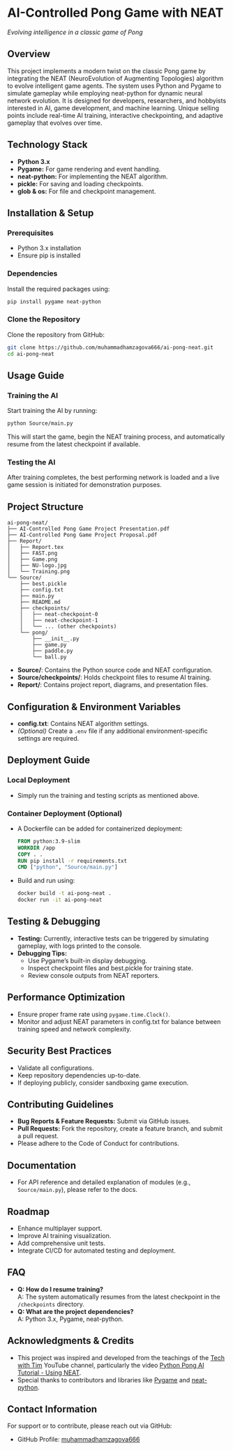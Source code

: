 # AI-Controlled Pong Game with NEAT
*Evolving intelligence in a classic game of Pong*

## Overview
This project implements a modern twist on the classic Pong game by integrating the NEAT (NeuroEvolution of Augmenting Topologies) algorithm to evolve intelligent game agents. The system uses Python and Pygame to simulate gameplay while employing neat-python for dynamic neural network evolution. It is designed for developers, researchers, and hobbyists interested in AI, game development, and machine learning. Unique selling points include real-time AI training, interactive checkpointing, and adaptive gameplay that evolves over time.

## Technology Stack
- **Python 3.x**
- **Pygame:** For game rendering and event handling.
- **neat-python:** For implementing the NEAT algorithm.
- **pickle:** For saving and loading checkpoints.
- **glob & os:** For file and checkpoint management.

## Installation & Setup
### Prerequisites
- Python 3.x installation
- Ensure pip is installed

### Dependencies
Install the required packages using:
```bash
pip install pygame neat-python
```

### Clone the Repository
Clone the repository from GitHub:
```bash
git clone https://github.com/muhammadhamzagova666/ai-pong-neat.git
cd ai-pong-neat
```

## Usage Guide
### Training the AI
Start training the AI by running:
```bash
python Source/main.py
```
This will start the game, begin the NEAT training process, and automatically resume from the latest checkpoint if available.

### Testing the AI
After training completes, the best performing network is loaded and a live game session is initiated for demonstration purposes.

## Project Structure
```
ai-pong-neat/
├── AI-Controlled Pong Game Project Presentation.pdf
├── AI-Controlled Pong Game Project Proposal.pdf
├── Report/
│   ├── Report.tex
│   ├── FAST.png
│   ├── Game.png
│   ├── NU-logo.jpg
│   └── Training.png
└── Source/
    ├── best.pickle
    ├── config.txt
    ├── main.py
    ├── README.md
    ├── checkpoints/
    │   ├── neat-checkpoint-0
    │   ├── neat-checkpoint-1
    │   └── ... (other checkpoints)
    └── pong/
        ├── __init__.py
        ├── game.py
        ├── paddle.py
        └── ball.py
```
- **Source/**: Contains the Python source code and NEAT configuration.
- **Source/checkpoints/**: Holds checkpoint files to resume AI training.
- **Report/**: Contains project report, diagrams, and presentation files.

## Configuration & Environment Variables
- **config.txt**: Contains NEAT algorithm settings.
- *(Optional)* Create a `.env` file if any additional environment-specific settings are required.

## Deployment Guide
### Local Deployment
- Simply run the training and testing scripts as mentioned above.
  
### Container Deployment (Optional)
- A Dockerfile can be added for containerized deployment:
  ```dockerfile
  FROM python:3.9-slim
  WORKDIR /app
  COPY . .
  RUN pip install -r requirements.txt
  CMD ["python", "Source/main.py"]
  ```
  
- Build and run using:
  ```bash
  docker build -t ai-pong-neat .
  docker run -it ai-pong-neat
  ```

## Testing & Debugging
- **Testing:** Currently, interactive tests can be triggered by simulating gameplay, with logs printed to the console.
- **Debugging Tips:** 
  - Use Pygame’s built-in display debugging.
  - Inspect checkpoint files and best.pickle for training state.
  - Review console outputs from NEAT reporters.

## Performance Optimization
- Ensure proper frame rate using `pygame.time.Clock()`.
- Monitor and adjust NEAT parameters in config.txt for balance between training speed and network complexity.

## Security Best Practices
- Validate all configurations.
- Keep repository dependencies up-to-date.
- If deploying publicly, consider sandboxing game execution.

## Contributing Guidelines
- **Bug Reports & Feature Requests:** Submit via GitHub issues.
- **Pull Requests:** Fork the repository, create a feature branch, and submit a pull request.
- Please adhere to the Code of Conduct for contributions.

## Documentation
- For API reference and detailed explanation of modules (e.g., `Source/main.py`), please refer to the docs.

## Roadmap
- Enhance multiplayer support.
- Improve AI training visualization.
- Add comprehensive unit tests.
- Integrate CI/CD for automated testing and deployment.

## FAQ
- **Q: How do I resume training?**  
  A: The system automatically resumes from the latest checkpoint in the `/checkpoints` directory.
- **Q: What are the project dependencies?**  
  A: Python 3.x, Pygame, neat-python.

## Acknowledgments & Credits
- This project was inspired and developed from the teachings of the [Tech with Tim](https://www.youtube.com/@TechWithTim) YouTube channel, particularly the video [Python Pong AI Tutorial - Using NEAT](https://youtu.be/2f6TmKm7yx0?si=ThfO7caTc5XwiM6S).
- Special thanks to contributors and libraries like [Pygame](https://www.pygame.org/docs/) and [neat-python](https://neat-python.readthedocs.io/).

## Contact Information
For support or to contribute, please reach out via GitHub:
- GitHub Profile: [muhammadhamzagova666](https://github.com/muhammadhamzagova666)
